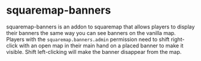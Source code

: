 # squaremap-banners

squaremap-banners is an addon to squaremap that allows players to display their banners the same way you can see banners on the vanilla map. Players with the `squaremap.banners.admin` permission need to shift right-click with an open map in their main hand on a placed banner to make it visible. Shift left-clicking will make the banner disappear from the map. 
